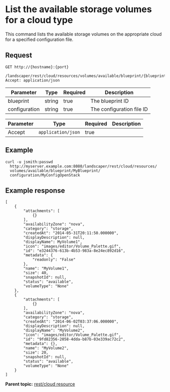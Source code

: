 # List the available storage volumes for a cloud type

This command lists the available storage volumes on the appropriate cloud for a specified configuration file.

## Request

```
GET http://{hostname}:{port}
  /landscaper/rest/cloud/resources/volumes/available/blueprint/{blueprint}/configuration/{configuration}
Accept: application/json

```

|Parameter|Type|Required|Description|
|---------|----|--------|-----------|
|blueprint|string|true|The blueprint ID|
|configuration|string|true|The configuration file ID|

|Parameter|Type|Required|Description|
|---------|----|--------|-----------|
|Accept|`application/json`|true| |

## Example

```
curl -u jsmith:passwd 
  http://myserver.example.com:8080/landscaper/rest/cloud/resources/
  volumes/available/blueprint/MyBlueprint/
  configuration/MyConfigOpenStack
```

## Example response

```
[
    {
        "attachments": [
            {}
        ],
        "availabilityZone": "nova",
        "category": "storage",
        "createdAt": "2014-05-31T20:11:50.000000",
        "displayDescription": null,
        "displayName": MyVolume1",
        "icon": "images/editor/Volume_Palette.gif",
        "id": "e3244376-613b-4b53-983a-8e24ec892d16",
        "metadata": {
            "readonly": "False"
        },
        "name": "MyVolume1",
        "size": 40,
        "snapshotId": null,
        "status": "available",
        "volumeType": "None"
    },
    {
        "attachments": [
            {}
        ],
        "availabilityZone": "nova",
        "category": "storage",
        "createdAt": "2014-06-02T03:37:06.000000",
        "displayDescription": null,
        "displayName": "MyVolume2",
        "icon": "images/editor/Volume_Palette.gif",
        "id": "9fd82356-2058-4dda-b87b-03e339ac72c2",
        "metadata": {},
        "name": "MyVolume2",
        "size": 20,
        "snapshotId": null,
        "status": "available",
        "volumeType": "None"
    }
]
```

**Parent topic:** [rest/cloud resource](../../com.edt.api.doc/topics/rest_cloud.md)

